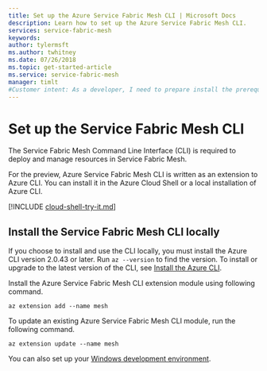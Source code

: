 ```yaml
---
title: Set up the Azure Service Fabric Mesh CLI | Microsoft Docs
description: Learn how to set up the Azure Service Fabric Mesh CLI.
services: service-fabric-mesh
keywords:  
author: tylermsft
ms.author: twhitney
ms.date: 07/26/2018
ms.topic: get-started-article
ms.service: service-fabric-mesh
manager: timlt  
#Customer intent: As a developer, I need to prepare install the prerequisites to enable deployment to service fabric mesh.
---
```


# Set up the Service Fabric Mesh CLI
The Service Fabric Mesh Command Line Interface (CLI) is required to deploy and manage resources in Service Fabric Mesh. 

For the preview, Azure Service Fabric Mesh CLI is written as an extension to Azure CLI. You can install it in the Azure Cloud Shell or a local installation of Azure CLI. 

[!INCLUDE [cloud-shell-try-it.md](../../includes/cloud-shell-try-it.md)] 

## Install the Service Fabric Mesh CLI locally
If you choose to install and use the CLI locally, you must install the Azure CLI version 2.0.43 or later. Run `az --version` to find the version. To install or upgrade to the latest version of the CLI, see [Install the Azure CLI][azure-cli-install].

Install the Azure Service Fabric Mesh CLI extension module using following command. 

```azurecli-interactive
az extension add --name mesh
```

To update an existing Azure Service Fabric Mesh CLI module, run the following command.

```azurecli-interactive
az extension update --name mesh
```

You can also set up your [Windows development environment](service-fabric-mesh-howto-setup-developer-environment-sdk.md).

[azure-cli-install]: /cli/azure/install-azure-cli
